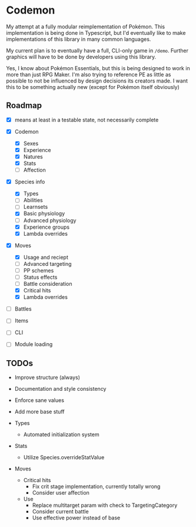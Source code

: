 # Codemon

My attempt at a fully modular reimplementation of Pokémon. This implementation is being done in Typescript, but I'd eventually like to make implementations of this library in many common languages.

My current plan is to eventually have a full, CLI-only game in `/demo`. Further graphics will have to be done by developers using this library.

Yes, I know about Pokémon Essentials, but this is being designed to work in more than just RPG Maker. I'm also trying to reference PE as little as possible to not be influenced by design decisions its creators made. I want this to be something actually new (except for Pokémon itself obviously)

## Roadmap

- [x] means at least in a testable state, not necessarily complete

- [x] Codemon
  - [x] Sexes
  - [x] Experience
  - [x] Natures
  - [x] Stats
  - [ ] Affection
- [x] Species info
  - [x] Types
  - [ ] Abilities
  - [ ] Learnsets
  - [x] Basic physiology
  - [ ] Advanced physiology
  - [x] Experience groups
  - [x] Lambda overrides
- [x] Moves
  - [x] Usage and reciept
  - [ ] Advanced targeting
  - [ ] PP schemes
  - [ ] Status effects
  - [ ] Battle consideration
  - [x] Critical hits
  - [x] Lambda overrides
- [ ] Battles
- [ ] Items
- [ ] CLI
- [ ] Module loading

## TODOs

- Improve structure (always)
- Documentation and style consistency
- Enforce sane values

- Add more base stuff
- Types
  - Automated initialization system
- Stats
  - Utilize Species.overrideStatValue
- Moves
  - Critical hits
    - Fix crit stage implementation, currently totally wrong
    - Consider user affection
  - Use
    - Replace multitarget param with check to TargetingCategory
    - Consider current battle
    - Use effective power instead of base
